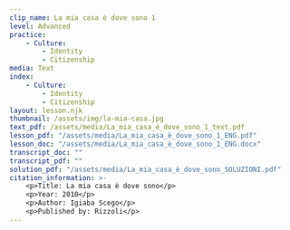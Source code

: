 ```yaml
---
clip_name: La mia casa è dove sono 1
level: Advanced
practice: 
    - Culture: 
        - Identity
        - Citizenship
media: Text
index: 
    - Culture: 
        - Identity
        - Citizenship
layout: lesson.njk
thumbnail: /assets/img/la-mia-casa.jpg
text_pdf: /assets/media/La_mia_casa_è_dove_sono_1_text.pdf
lesson_pdf: "/assets/media/La_mia_casa_è_dove_sono_1_ENG.pdf"
lesson_doc: "/assets/media/La_mia_casa_è_dove_sono_1_ENG.docx"
transcript_doc: ""
transcript_pdf: ""
solution_pdf: "/assets/media/La_mia_casa_è_dove_sono_SOLUZIONI.pdf"
citation_information: >- 
    <p>Title: La mia casa è dove sono</p>
    <p>Year: 2010</p>
    <p>Author: Igiaba Scego</p>
    <p>Published by: Rizzoli</p>
---
```

